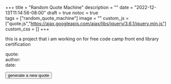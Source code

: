+++
title = "Random Quote Machine"
description = ""
date = "2022-12-13T11:14:56-08:00"
draft = true
notoc = true  
tags = ["random_quote_machine"]
image = ""
custom_js = ["quote.js","https://ajax.googleapis.com/ajax/libs/jquery/3.6.1/jquery.min.js"]
custom_css = []
+++

this is a project that i am working on for free code camp front end library certification

<!--more-->
<div id="quotebox"> 
	<p>
		quote:	<span id="quote"></span><br />
		author: <span id="author"></span><br />
		date: <span id="date"></span><br />
	</p>
	<button id="new-quote">generate a new quote</button>
</div>

<!--get me some jquery-->


